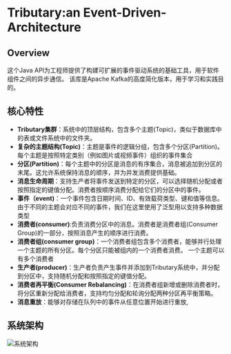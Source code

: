 # Tributary:an Event-Driven-Architecture

## Overview

这个Java API为工程师提供了构建可扩展的事件驱动系统的基础工具，用于软件组件之间的异步通信。
该库是Apache Kafka的高度简化版本，用于学习和实践目的。

## 核心特性

- **Tributary集群**：系统中的顶层结构，包含多个主题(Topic)，类似于数据库中的表或文件系统中的文件夹。
- **复杂的主题结构(Topic)**：主题是事件的逻辑分组，包含多个分区(Partition)。每个主题是按照特定类别（例如图片或视频事件）组织的事件集合
- **分区(Partition)**：每个主题中的分区是消息的有序集合，消息被追加到分区的末尾。这允许系统保持消息的顺序，并为并发消费提供基础。
- **消息生命周期**：支持生产者将事件发送到特定的分区，可以选择随机分配或者按照指定的键值分配。消费者按顺序消费分配给它们的分区中的事件。
- **事件（event)**：一个事件包含日期时间、ID、有效载荷类型、键和值等信息。由于不同的主题会对应不同的事件，我们在这里使用了泛型用以支持多种数据类型
- **消费者(consumer)**:负责消费分区中的消息。消费者是消费者组(Consumer Group)的一部分，按照消息产生的顺序进行消费。
- **消费者组(consumer group)**：一个消费者组包含多个消费者，能够并行处理一个主题的所有分区。每个分区只能被组内的一个消费者消费。 一个主题可以有多个消费者
- **生产者(producer)**：生产者负责产生事件并添加到Tributary系统中，并分配到分区中，支持随机分配和按照指定的键值分配。
- **消费者再平衡(Consumer Rebalancing)**：在消费者组新增或删除消费者时，将分区重新分配给消费者，支持均匀分配和轮询分配两种分区再平衡策略。
- **消息重放**：能够对存储在队列中的事件从任意位置开始进行重放,

## 系统架构
![系统架构](images/UML.png)
